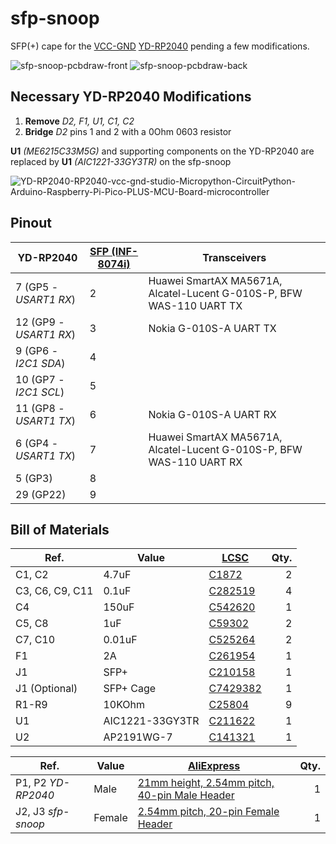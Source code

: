 # sfp-snoop

SFP(+) cape for the [VCC-GND](https://vcc-gnd.com) [YD-RP2040](http://152.32.187.208:8080/yd-data/YD-RP2040/) pending a few modifications.

![sfp-snoop-pcbdraw-front](https://github.com/up-n-atom/sfp-snoop/assets/234549/daa11510-efba-476f-8820-78944d1af42e) ![sfp-snoop-pcbdraw-back](https://github.com/up-n-atom/sfp-snoop/assets/234549/d36995ab-db5e-42ed-af4a-bb10313b0962)

## Necessary YD-RP2040 Modifications

1. __Remove__ *D2, F1, U1, C1, C2*
2. __Bridge__ *D2* pins 1 and 2 with a 0Ohm 0603 resistor

__U1__ *(ME6215C33M5G)* and supporting components on the YD-RP2040 are replaced by __U1__ *(AIC1221-33GY3TR)* on the sfp-snoop 

![YD-RP2040-RP2040-vcc-gnd-studio-Micropython-CircuitPython-Arduino-Raspberry-Pi-Pico-PLUS-MCU-Board-microcontroller](https://github.com/up-n-atom/sfp-snoop/assets/234549/8e12fa5b-a43b-4a43-b1c5-90607dd3d33b)

## Pinout

| YD-RP2040 | [SFP (INF-8074i)](https://members.snia.org/document/dl/26184) | Transceivers |
| --        | --              | -- |
| 7 (GP5 - *USART1 RX*)   | 2 | Huawei SmartAX MA5671A, Alcatel-Lucent G-010S-P, BFW WAS-110 UART TX |
| 12 (GP9 - *USART1 RX*)  | 3 | Nokia G-010S-A UART TX |
| 9 (GP6 - *I2C1 SDA*)    | 4 | |
| 10 (GP7 - *I2C1 SCL*)   | 5 | |
| 11 (GP8 - *USART1 TX*)  | 6 | Nokia G-010S-A UART RX |
| 6 (GP4 - *USART1 TX*)   | 7 | Huawei SmartAX MA5671A, Alcatel-Lucent G-010S-P, BFW WAS-110 UART RX |
| 5 (GP3)                 | 8 | |
| 29 (GP22)               | 9 | |


## Bill of Materials

| Ref.            | Value  | [LCSC](https://www.lcsc.com/) | Qty. |
| --              | --     | --                            | --:  |
| C1, C2          | 4.7uF  | [C1872](https://www.lcsc.com/product-detail/Multilayer-Ceramic-Capacitors-MLCC-SMD-SMT_Samsung-Electro-Mechanics-CL31B475KAHNNNE_C1872.html) | 2    |
| C3, C6, C9, C11 | 0.1uF  | [C282519](https://www.lcsc.com/product-detail/Multilayer-Ceramic-Capacitors-MLCC-SMD-SMT_CCTC-TCC0603X7R104K500CT_C282519.html) | 4    |
| C4              | 150uF   | [C542620](https://www.lcsc.com/product-detail/Tantalum-Capacitors_PANASONIC-6TPE150MAPB_C542620.html) | 1    |
| C5, C8          | 1uF    | [C59302](https://www.lcsc.com/product-detail/Multilayer-Ceramic-Capacitors-MLCC-SMD-SMT_FH-Guangdong-Fenghua-Advanced-Tech-0603B105K250NT_C59302.html) | 2    |
| C7, C10         | 0.01uF | [C525264](https://www.lcsc.com/product-detail/Multilayer-Ceramic-Capacitors-MLCC-SMD-SMT_PSA-Prosperity-Dielectrics-FN18X103K500PSG_C525264.html) | 2    |
| F1              | 2A     | [C261954](https://www.lcsc.com/product-detail/Resettable-Fuses_TLC-Electronic-TLC-NSMD100_C261954.html) | 1    |
| J1              | SFP+   | [C210158](https://www.lcsc.com/product-detail/Card-Edge-Connectors_TE-Connectivity-1367073-1_C210158.html) | 1    |
| J1 (Optional)   | SFP+ Cage   | [C7429382](https://www.lcsc.com/product-detail/Connector-Shells_HCTL-HC-SFP-03L_C7429382.html) | 1    |
| R1-R9           | 10KOhm | [C25804](https://www.lcsc.com/product-detail/Chip-Resistor-Surface-Mount_UNI-ROYAL-Uniroyal-Elec-0603WAF1002T5E_C25804.html) | 9 |
| U1              | AIC1221-33GY3TR | [C211622](https://www.lcsc.com/product-detail/Linear-Voltage-Regulators-LDO_AIC-Analog-Integrations-AIC1221-33GY3TR_C211622.html) | 1 |
| U2              | AP2191WG-7 | [C141321](https://www.lcsc.com/product-detail/Power-Distribution-Switches_Diodes-Incorporated-AP2191WG-7_C141321.html) | 1 |


| Ref.             | Value  | [AliExpress](https://www.aliexpress.com/) | Qty. |
| --               | --     | --                                        | --:  |
| P1, P2 *YD-RP2040* | Male   | [21mm height, 2.54mm pitch, 40-pin Male Header](https://www.aliexpress.com/item/1005001809920855.html) | 1 |
| J2, J3 *sfp-snoop* | Female | [2.54mm pitch, 20-pin Female Header](https://www.aliexpress.com/item/4000386969080.html) | 1 |
